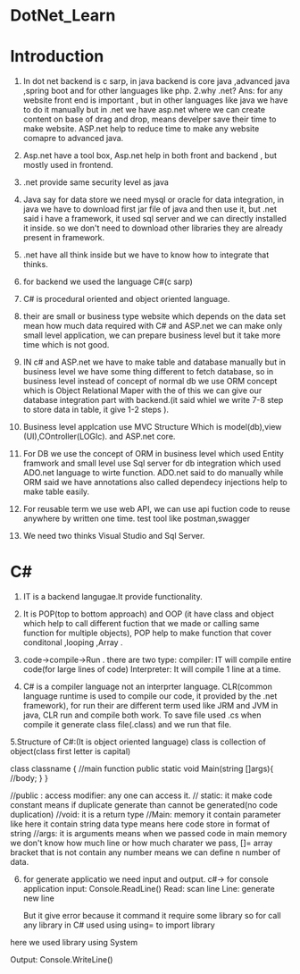 # DotNet_Learn

# Introduction

1. In dot net backend is c sarp, in java backend is core java ,advanced java ,spring boot and for other languages like php.
   2.why .net?
   Ans: for any website front end is important , but in other languages like java we have to do it manually but in .net we have asp.net where we can create content on base of drag and drop, means develper save their time to make website. ASP.net help to reduce time to make any website comapre to advanced java.
2. Asp.net have a tool box, Asp.net help in both front and backend , but mostly used in frontend.
3. .net provide same security level as java
4. Java say for data store we need mysql or oracle for data integration, in java we have to download first jar file of java and then use it, but .net said i have a framework, it used sql server and we can directly installed it inside. so we don't need to download other libraries they are already present in framework.

5. .net have all think inside but we have to know how to integrate that thinks.
6. for backend we used the language C#(c sarp)

7. C# is procedural oriented and object oriented language.
8. their are small or business type website which depends on the data set mean how much data required
   with C# and ASP.net we can make only small level application, we can prepare business level but it take more time which is not good.

9. IN c# and ASP.net we have to make table and database manually but in business level we have some thing different to fetch database, so in business level instead of concept of normal db we use ORM concept which is Object Relational Maper with the of this we can give our database integration part with backend.(it said whiel we write 7-8 step to store data in table, it give 1-2 steps ).
10. Business level applcation use MVC Structure Which is model(db),view (UI),COntroller(LOGIc). and ASP.net core.
11. For DB we use the concept of ORM in business level which used Entity framwork and small level use Sql server for db integration which used ADO.net language to wirte function. ADO.net said to do manually while ORM said we have annotations also called dependecy injections help to make table easily.

12. For reusable term we use web API, we can use api fuction code to reuse anywhere by written one time. test tool like postman,swagger

13. We need two thinks Visual Studio and Sql Server.

# C#

1. IT is a backend langugae.It provide functionality.
2. It is POP(top to bottom approach) and OOP (it have class and object which help to call different fuction that we made or calling same function for multiple objects), POP help to make function that cover conditonal ,looping ,Array .
3. code->compile->Run . there are two type: compiler: IT will compile entire code(for large lines of code)
   Interpreter: It will compile 1 line at a time.

4. C# is a compiler language not an interprter language. CLR(common language runtime is used to compile our code, it provided by the .net framework), for run their are different term used like JRM and JVM in java, CLR run and compile both work. To save file used .cs when compile it generate class file(.class) and we run that file.

5.Structure of C#:(It is object oriented language)
class is collection of object(class first letter is capital)

class classname {
//main function
public static void Main(string []args){
//body;
}
}

//public : access modifier: any one can access it.
// static: it make code constant means if duplicate generate than cannot be generated(no code duplication)
//void: it is a return type
//Main: memory it contain parameter like here it contain string data type means here code store in format of string
//args: it is arguments means when we passed code in main memory we don't know how much line or how much charater we pass, []= array bracket that is not contain any number means we can define n number of data.

6. for generate applicatio we need input and output.
   c#-> for console application
   input: Console.ReadLine()
   Read: scan line
   Line: generate new line

   But it give error because it command it require some library
   so for call any library in C# used using
   using= to import library

here we used library using System

Output: Console.WriteLine()
